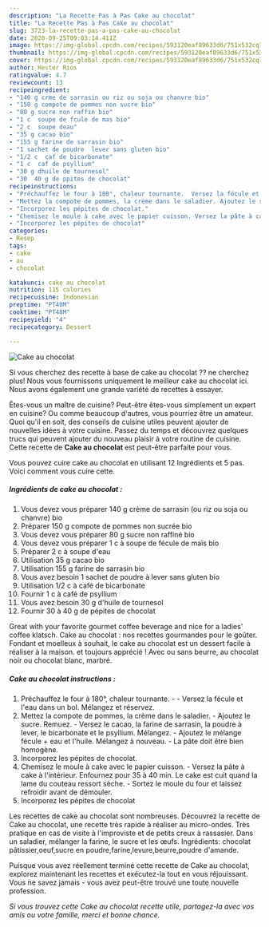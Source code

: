 ```yaml
---
description: "La Recette Pas à Pas Cake au chocolat"
title: "La Recette Pas à Pas Cake au chocolat"
slug: 3723-la-recette-pas-a-pas-cake-au-chocolat
date: 2020-09-25T09:03:14.411Z
image: https://img-global.cpcdn.com/recipes/593120eaf89633d6/751x532cq70/cake-au-chocolat-photo-principale-de-la-recette.jpg
thumbnail: https://img-global.cpcdn.com/recipes/593120eaf89633d6/751x532cq70/cake-au-chocolat-photo-principale-de-la-recette.jpg
cover: https://img-global.cpcdn.com/recipes/593120eaf89633d6/751x532cq70/cake-au-chocolat-photo-principale-de-la-recette.jpg
author: Hester Rios
ratingvalue: 4.7
reviewcount: 13
recipeingredient:
- "140 g crme de sarrasin ou riz ou soja ou chanvre bio"
- "150 g compote de pommes non sucre bio"
- "80 g sucre non raffin bio"
- "1 c  soupe de fcule de mas bio"
- "2 c  soupe deau"
- "35 g cacao bio"
- "155 g farine de sarrasin bio"
- "1 sachet de poudre  lever sans gluten bio"
- "1/2 c  caf de bicarbonate"
- "1 c  caf de psyllium"
- "30 g dhuile de tournesol"
- "30  40 g de ppites de chocolat"
recipeinstructions:
- "Préchauffez le four à 180°, chaleur tournante.  Versez la fécule et l&#39;eau dans un bol. Mélangez et réservez."
- "Mettez la compote de pommes, la crème dans le saladier. Ajoutez le sucre. Remuez. Versez le cacao, la farine de sarrasin, la poudre à lever, le bicarbonate et le psyllium. Mélangez. Ajoutez le mélange fécule + eau et l&#39;huile. Mélangez à nouveau.  La pâte doit être bien homogène."
- "Incorporez les pépites de chocolat."
- "Chemisez le moule à cake avec le papier cuisson. Versez la pâte à cake à l&#39;intérieur. Enfournez pour 35 à 40 min. Le cake est cuit quand la lame du couteau ressort sèche. Sortez le moule du four et laissez refroidir avant de démouler."
- "Incorporez les pépites de chocolat"
categories:
- Resep
tags:
- cake
- au
- chocolat

katakunci: cake au chocolat 
nutrition: 115 calories
recipecuisine: Indonesian
preptime: "PT40M"
cooktime: "PT48M"
recipeyield: "4"
recipecategory: Dessert

---
```



![Cake au chocolat](https://img-global.cpcdn.com/recipes/593120eaf89633d6/751x532cq70/cake-au-chocolat-photo-principale-de-la-recette.jpg)

Si vous cherchez des recette à base de cake au chocolat ?? ne cherchez plus! Nous vous fournissons uniquement le meilleur cake au chocolat ici. Nous avons également une grande variété de recettes à essayer.

Êtes-vous un maître de cuisine? Peut-être êtes-vous simplement un expert en cuisine? Ou comme beaucoup d'autres, vous pourriez être un amateur. Quoi qu'il en soit, des conseils de cuisine utiles peuvent ajouter de nouvelles idées à votre cuisine. Passez du temps et découvrez quelques trucs qui peuvent ajouter du nouveau plaisir à votre routine de cuisine. Cette recette de <strong> Cake au chocolat </strong> est peut-être parfaite pour vous.

<!--inarticleads1-->

Vous pouvez cuire cake au chocolat en utilisant 12 Ingrédients et 5 pas. Voici comment vous cuire cette.

##### Ingrédients de cake au chocolat :

1. Vous devez vous préparer 140 g crème de sarrasin (ou riz ou soja ou chanvre) bio
1. Préparer 150 g compote de pommes non sucrée bio
1. Vous devez vous préparer 80 g sucre non raffiné bio
1. Vous devez vous préparer 1 c à soupe de fécule de maïs bio
1. Préparer 2 c à soupe d&#39;eau
1. Utilisation 35 g cacao bio
1. Utilisation 155 g farine de sarrasin bio
1. Vous avez besoin 1 sachet de poudre à lever sans gluten bio
1. Utilisation 1/2 c à café de bicarbonate
1. Fournir 1 c à café de psyllium
1. Vous avez besoin 30 g d&#39;huile de tournesol
1. Fournir 30 à 40 g de pépites de chocolat


Great with your favorite gourmet coffee beverage and nice for a ladies&#39; coffee klatsch. Cake au chocolat : nos recettes gourmandes pour le goûter. Fondant et moelleux à souhait, le cake au chocolat est un dessert facile à réaliser à la maison. et toujours apprécié ! Avec ou sans beurre, au chocolat noir ou chocolat blanc, marbré. 

<!--inarticleads2-->

##### Cake au chocolat instructions :

1. Préchauffez le four à 180°, chaleur tournante. -  - Versez la fécule et l&#39;eau dans un bol. Mélangez et réservez.
1. Mettez la compote de pommes, la crème dans le saladier. - Ajoutez le sucre. Remuez. - Versez le cacao, la farine de sarrasin, la poudre à lever, le bicarbonate et le psyllium. Mélangez. - Ajoutez le mélange fécule + eau et l&#39;huile. Mélangez à nouveau.  - La pâte doit être bien homogène.
1. Incorporez les pépites de chocolat.
1. Chemisez le moule à cake avec le papier cuisson. - Versez la pâte à cake à l&#39;intérieur. Enfournez pour 35 à 40 min. Le cake est cuit quand la lame du couteau ressort sèche. - Sortez le moule du four et laissez refroidir avant de démouler.
1. Incorporez les pépites de chocolat


Les recettes de cake au chocolat sont nombreuses. Découvrez la recette de Cake au chocolat, une recette très rapide à réaliser au micro-ondes. Très pratique en cas de visite à l&#39;improviste et de petits creux à rassasier. Dans un saladier, mélanger la farine, le sucre et les œufs. Ingrédients: chocolat pâtissier,oeuf,sucre en poudre,farine,levure,beurre,poudre d&#39;amande. 

<!--inarticleads1-->

<p>
Puisque vous avez réellement terminé cette recette de Cake au chocolat, explorez maintenant les recettes et exécutez-la tout en vous réjouissant. Vous ne savez jamais - vous avez peut-être trouvé une toute nouvelle profession.
</p>

<p>
<i>Si vous trouvez cette Cake au chocolat recette utile, partagez-la avec vos amis ou votre famille, merci et bonne chance.</i>
</p>
